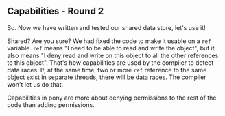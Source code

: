 ## Capabilities - Round 2

So. Now we have written and tested our shared data store, let's use it!

Shared? Are you sure? We had fixed the code to make it usable on a `ref` variable.
`ref` means "I need to be able to read and write the object", but it also means
"I deny read and write on this object to all the other references to this
object". That's how capabilities are used by the compiler to detect data races.
If, at the same time, two or more `ref` reference to the same object exist in
separate threads, there will be data races. The compiler won't let us do that.

Capabilities in pony are more about denying permissions to the rest of the code
than adding permissions.
